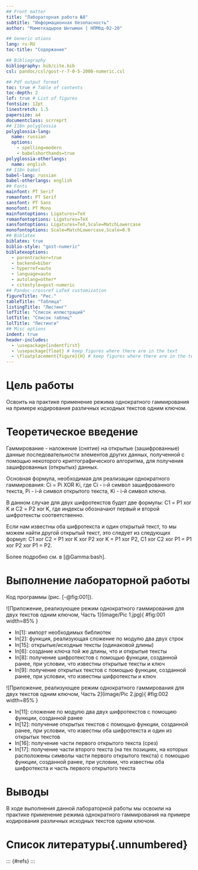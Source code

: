 ```yaml
---
## Front matter
title: "Лабораторная работа №8"
subtitle: "Информационная безопасность"
author: "Маметкадыров Ынтымак | НПМбд-02-20"

## Generic otions
lang: ru-RU
toc-title: "Содержание"

## Bibliography
bibliography: bib/cite.bib
csl: pandoc/csl/gost-r-7-0-5-2008-numeric.csl

## Pdf output format
toc: true # Table of contents
toc-depth: 2
lof: true # List of figures
fontsize: 12pt
linestretch: 1.5
papersize: a4
documentclass: scrreprt
## I18n polyglossia
polyglossia-lang:
  name: russian
  options:
	- spelling=modern
	- babelshorthands=true
polyglossia-otherlangs:
  name: english
## I18n babel
babel-lang: russian
babel-otherlangs: english
## Fonts
mainfont: PT Serif
romanfont: PT Serif
sansfont: PT Sans
monofont: PT Mono
mainfontoptions: Ligatures=TeX
romanfontoptions: Ligatures=TeX
sansfontoptions: Ligatures=TeX,Scale=MatchLowercase
monofontoptions: Scale=MatchLowercase,Scale=0.9
## Biblatex
biblatex: true
biblio-style: "gost-numeric"
biblatexoptions:
  - parentracker=true
  - backend=biber
  - hyperref=auto
  - language=auto
  - autolang=other*
  - citestyle=gost-numeric
## Pandoc-crossref LaTeX customization
figureTitle: "Рис."
tableTitle: "Таблица"
listingTitle: "Листинг"
lofTitle: "Список иллюстраций"
lotTitle: "Список таблиц"
lolTitle: "Листинги"
## Misc options
indent: true
header-includes:
  - \usepackage{indentfirst}
  - \usepackage{float} # keep figures where there are in the text
  - \floatplacement{figure}{H} # keep figures where there are in the text
---
```


# Цель работы

Освоить на практике применение режима однократного гаммирования на примере кодирования различных исходных текстов одним ключом.

# Теоретическое введение

Гаммирование - наложение (снятие) на открытые (зашифрованные) данные последовательности элементов других данных, полученной с помощью некоторого криптографического алгоритма, для получения зашифрованных (открытых) данных. 

Основная формула, необходимая для реализации однократного гаммирования: Ci = Pi  XOR  Ki, где Ci - i-й символ зашифрованного текста, Pi - i-й символ открытого текста, Ki - i-й символ ключа. 

В данном случае для двух шифротекстов будет две формулы: С1 = P1  xor  K и С2 = P2  xor K, где индексы обозначают первый и второй шифротексты соответственно.

Если нам известны оба шифротекста и один открытый текст, то мы можем найти другой открытый текст, это следует из следующих формул: C1 xor C2 = P1 xor K xor P2 xor K = P1 xor P2, C1 xor C2 xor P1 = P1 xor P2 xor P1 = P2.

Более подробно см. в [@Gamma:bash].

# Выполнение лабораторной работы

Код программы (рис. [-@fig:001]).
 
![Приложение, реализующее режим однократного гаммирования для двух текстов одним ключом, Часть 1](image/Pic 1.jpg){ #fig:001 width=85% }

* In[1]: импорт необходимых библиотек
* In[2]: функция, реализующая сложение по модулю два двух строк
* In[15]: открытые/исходные тексты (одинаковой длины)
* In[6]: создание ключа той же длины, что и открытые тексты
* In[8]: получение шифротекстов с помощью функции, созданной ранее, при условии, что известны открытые тексты и ключ
* In[9]: получение открытых текстов с помощью функции, созданной ранее, при условии, что известны шифротексты и ключ

![Приложение, реализующее режим однократного гаммирования для двух текстов одним ключом, Часть 2](image/Pic 2.jpg){ #fig:002 width=85% }

* In[11]: сложение по модулю два двух шифротекстов с помощию функции, созданной ранее
* In[12]: получение открытых текстов с помощью функции, созданной ранее, при условии, что известны оба шифротекста и один из открытых текстов
* In[16]: получение части первого открытого текста (срез)
* In[17]: получение части второго текста (на тех позициях, на которых расположены символы части первого открытого текста) с помощью функции, созданной ранее, при условии, что известны оба шифротекста и часть первого открытого текста

# Выводы

В ходе выполнения данной лабораторной работы мы освоили на практике применение режима однократного гаммирования на примере кодирования различных исходных текстов одним ключом.

# Список литературы{.unnumbered}

::: {#refs}
:::


